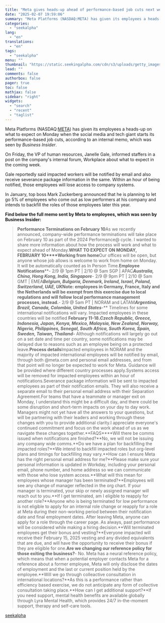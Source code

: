 ```yaml
---
title: "Meta gives heads-up ahead of performance-based job cuts next week - report"
date: "2025-02-07 19:59:06"
summary: "Meta Platforms (NASDAQ:META) has given its employees a heads-up on what to expect on Monday when the social media and tech giant starts its performance-based job cuts, according to an internal memo, which was seen by Business Insider. On Friday, the VP of human resources, Janelle Gale, informed staffers in..."
categories:
  - "seekalpha"
lang:
  - "en"
translations:
  - "en"
tags:
  - "seekalpha"
menu: ""
thumbnail: "https://static.seekingalpha.com/cdn/s3/uploads/getty_images/1349804313/image_1349804313.jpg"
lead: ""
comments: false
authorbox: false
pager: true
toc: false
mathjax: false
sidebar: "right"
widgets:
  - "search"
  - "recent"
  - "taglist"
---
```


Meta Platforms (NASDAQ:[META](https://seekingalpha.com/symbol/META "Meta Platforms, Inc.")) has given its employees a heads-up on what to expect on Monday when the social media and tech giant starts its performance-based job cuts, according to an internal memo, which was seen by *Business Insider*.

On Friday, the VP of human resources, Janelle Gale, informed staffers in a post on the company's internal forum, Workplace about what to expect in the coming week.

Gale reportedly said impacted workers will be notified by email and also receive severance package information in the same. Within an hour of being notified, those employees will lose access to company systems.

In January, top boss Mark Zuckerberg announced that he is planning to let go 5% of employees who come out as low performers at his company and intends to backfill the roles of those employees later this year.

**Find below the full memo sent by Meta to employees, which was seen by Business Insider:**

> **Performance Terminations on February 10**As we recently announced, company-wide performance terminations will take place on February 10 as part of the 2024 Performance@ cycle. I wanted to share more information about how the process will work and what to expect ahead of Monday.**WHAT TO EXPECT ON MONDAY, FEBRUARY 10****Working from home**Our offices will be open, but anyone whose job allows is welcome to work from home on Monday. It will be automatically counted as In Person Time.**Employee Notifications****- 2/9 @ 1pm PT | 2/10 @ 5am SGP | APAC***Australia, China, Hong Kong, India, Singapore***- 2/9 @ 9pm PT | 2/10 @ 5am GMT | EMEA***Belgium, Bulgaria, Denmark, Ireland, Israel, Poland, Switzerland, UAE, UK*Note: employees in Germany, France, Italy and the Netherlands will be exempt from this exercise due to local regulations and will follow local performance management processes, instead.**- 2/9 @ 5am PT | NORAM and LATAM***Argentina, Brazil, Canada, Colombia, United States***-** Timelines for some international notifications will vary. Impacted employees in these countries will be notified **February 11-18.***Czech Republic, Greece, Indonesia, Japan, Kenya, Mexico, Malaysia, New Zealand, Norway, Nigeria, Philippines, Senegal, South Africa, South Korea, Spain, Sweden, Taiwan, Thailand***-** Although notifications will largely go out on a set date and time per country, some notifications may be delayed due to reasons such as an employee being on a protected leave.**Process details**Impacted employees in NORAM and the majority of impacted international employees will be notified by email, through both @meta.com and personal email addresses, and from that point will no longer be expected to work for Meta. Guidance will be provided where different country processes apply.Systems access will be removed for impacted employees within an hour of notifications.Severance package information will be sent to impacted employees as part of their notification emails. They will also receive a separate email to their personal email address with their Separation Agreement.For teams that have a teammate or manager exit on Monday, I understand this might be a difficult day, and there could be some disruption and short-term impacts on your day to day work. Managers might not yet have all the answers to your questions, but will be partnering with their leaders and working through these changes with you to provide additional clarity.I appreciate everyone's continued commitment and focus on the work ahead of us as we navigate these changes together.**FAQS****Will there be comms issued when notifications are finished?**No, we will not be issuing any company wide comms.**Do we have a plan for backfilling the impacted roles?**We intend to backfill impacted roles but org-level plans and timings for backfilling may vary.**How can I ensure Meta has the right personal email address for me?**Please make sure your personal information is updated in Workday, including your personal email, phone number, and home address so we can communicate with those who lose system access.**What will this mean for employees whose manager has been terminated?**Employees will see any change of manager reflected in the org chart. If your manager is terminated, your skip or newly assigned manager will reach out to you.**If I get terminated, am I eligible to reapply for another role?**Anyone who is being terminated for low performance is not eligible to apply for an internal role change or reapply for a role at Meta during their non-working period between their notification date and final employment dates. After leaving Meta, anyone can apply for a role through the career page. As always, past performance will be considered while making a hiring decision.**Will terminated employees get their bonus and vesting?**Everyone impacted will receive their February 15, 2025 vesting and any divided equivalents that are due, and will have the opportunity to receive their bonus if they are eligible for one.**Are we changing our reference policy for those exiting the business?**- No. Meta has a neural reference policy, which means that when a potential employer contacts Meta for a reference about a former employee, Meta will only disclose the dates of employment and the last or current position held by the employee.**Will we go through colleactive consultation in international locations?**As this is a performance rather than efficiency based exercise, we do not anticipate any form of collective consultation taking place.**How can I get additional support?**If you need support, mental health benefits are available globally through Lyra Mental Health, which provides 24/7 in-the-moment support, therapy and self-care tools.

[seekalpha](https://seekingalpha.com/news/4405200-meta-gives-heads-up-ahead-of-performance-based-job-cuts-next-week-report)
